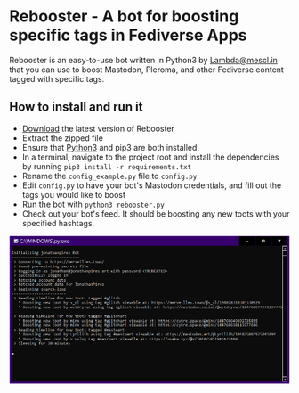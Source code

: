 Rebooster - A bot for boosting specific tags in Fediverse Apps
==============================================================

Rebooster is an easy-to-use bot written in Python3 by [Lambda@mescl.in](https://mescl.in/Lambda) that you can use to boost Mastodon, Pleroma, and other Fediverse content tagged with specific tags. 


How to install and run it
-------------------------

* [Download](https://github.com/Lambdanaut/Rebooster/archive/master.zip) the latest version of Rebooster
* Extract the zipped file
* Ensure that [Python3](https://www.python.org/) and pip3 are both installed. 
* In a terminal, navigate to the project root and install the dependencies by running `pip3 install -r requirements.txt`
* Rename the `config_example.py` file to `config.py` 
* Edit `config.py` to have your bot's Mastodon credentials, and fill out the tags you would like to boost
* Run the bot with `python3 rebooster.py`
* Check out your bot's feed. It should be boosting any new toots with your specified hashtags.


![Rebooster running in Windows](https://github.com/Lambdanaut/Rebooster/blob/master/screenshots/jonathanpiresbot.png)
